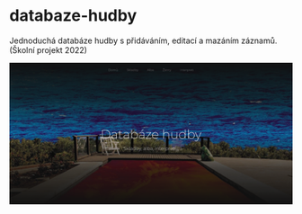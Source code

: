 # databaze-hudby

Jednoduchá databáze hudby s přidáváním, editací a mazáním záznamů. (Školní projekt 2022)

![Hlavní stránka](image.png)

